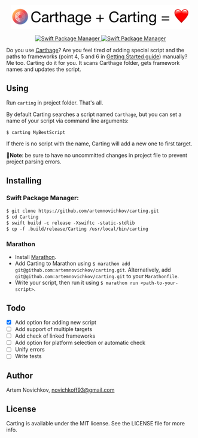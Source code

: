 <p align="center">
<img src="Logo.png" width="480" max-width="90%" alt="Marathon" />
</p>

<p align="center">
  <a href="https://swift.org/package-manager">
    <img src="https://img.shields.io/badge/spm-compatible-brightgreen.svg?style=flat" alt="Swift Package Manager" />
  </a>
  <a href="https://github.com/JohnSundell/Marathon">
    <img src="https://img.shields.io/badge/marathon-compatible-brightgreen.svg?style=flat" alt="Swift Package Manager" />
  </a>
</p>

Do you use [Carthage](https://github.com/Carthage/Carthage)? Are you feel tired of adding special script and the paths to frameworks (point 4, 5 and 6 in [Getting Started guide](https://github.com/Carthage/Carthage#getting-started)) manually? Me too. Carting do it for you. It scans Carthage folder, gets framework names and updates the script.

## Using

Run `carting` in project folder. That's all.

By default Carting searches a script named `Carthage`, but you can set a name of your script via command line arguments:

```
$ carting MyBestScript
```

If there is no script with the name, Carting will add a new one to first target.

**🚨Note**: be sure to have no uncommitted changes in project file to prevent project parsing errors.

## Installing

### Swift Package Manager:

```
$ git clone https://github.com/artemnovichkov/carting.git
$ cd Carting
$ swift build -c release -Xswiftc -static-stdlib
$ cp -f .build/release/Carting /usr/local/bin/carting
```
### Marathon

- Install [Marathon](https://github.com/johnsundell/marathon#installing).
- Add Carting to Marathon using `$ marathon add git@github.com:artemnovichkov/carting.git`. Alternatively, add `git@github.com:artemnovichkov/carting.git` to your `Marathonfile`.
- Write your script, then run it using `$ marathon run <path-to-your-script>`.

## Todo
 - [x] Add option for adding new script
 - [ ] Add support of multiple targets
 - [ ] Add check of linked frameworks
 - [ ] Add option for platform selection or automatic check
 - [ ] Unify errors
 - [ ] Write tests

## Author

Artem Novichkov, novichkoff93@gmail.com

## License

Carting is available under the MIT license. See the LICENSE file for more info.

